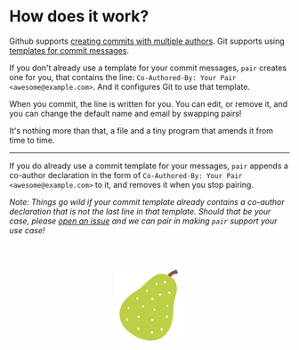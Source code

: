 How does it work?
=================

Github supports [creating commits with multiple authors][gh-docs]. Git supports using [templates for commit messages][git-docs].

If you don't already use a template for your commit messages, `pair` creates one for you, that contains the line: `Co-Authored-By: Your Pair <awesome@example.com>`. And it configures Git to use that template.

When you commit, the line is written for you. You can edit, or remove it, and you can change the default name and email by swapping pairs!

It's nothing more than that, a file and a tiny program that amends it from time to time.

----

If you do already use a commit template for your messages, `pair` appends a co-author declaration in the form of `Co-Authored-By: Your Pair <awesome@example.com>` to it, and removes it when you stop pairing.

_Note: Things go wild if your commit template already contains a co-author declaration that is not the last line in that template. Should that be your case, please [open an issue][issue] and we can pair in making `pair` support your use case!_


  [gh-docs]: https://help.github.com/articles/creating-a-commit-with-multiple-authors/
  [git-docs]: https://robots.thoughtbot.com/better-commit-messages-with-a-gitmessage-template
  [issue]: https://github.com/gonzalo-bulnes/pair/issues

<br /><br />

<p align='center'><img width="128" src='../vendor/noto-emoji-pear.png' alt="A pear emoji." /></p>
